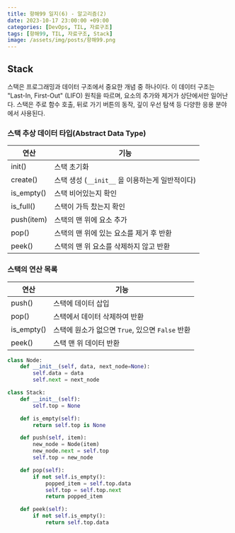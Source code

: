 ```yaml
---
title: 항해99 일지(6) - 알고리즘(2)
date: 2023-10-17 23:00:00 +09:00
categories: [DevOps, TIL, 자료구조]
tags: [항해99, TIL, 자료구조, Stack]
image: /assets/img/posts/항해99.png
---
```


## Stack
스택은 프로그래밍과 데이터 구조에서 중요한 개념 중 하나이다. 이 데이터 구조는 "Last-In, First-Out" (LIFO) 원칙을 따르며, 요소의 추가와 제거가 상단에서만 일어난다. 스택은 주로 함수 호출, 뒤로 가기 버튼의 동작, 깊이 우선 탐색 등 다양한 응용 분야에서 사용된다.

### 스택 추상 데이터 타입(Abstract Data Type) 
| 연산  | 기능  |
|---|---|
| init()  | 스택 초기화  |
| create()  | 스택 생성 (`__init__` 을 이용하는게 일반적이다)  |
| is_empty()  | 스택 비어있는지 확인  |
| is_full()  | 스택이 가득 찼는지 확인  |
| push(item)  | 스택의 맨 위에 요소 추가  |
| pop()  | 스택의 맨 위에 있는 요소를 제거 후 반환  |
| peek()  | 스택의 맨 위 요소를 삭제하지 않고 반환  |

### 스택의 연산 목록
| 연산  | 기능  |
|---|---|
| push()   | 스택에 데이터 삽입   |
| pop()  | 스택에서 데이터 삭제하여 반환  |
| is_empty()  | 스택에 원소가 없으면 `True`, 있으면 `False` 반환|
| peek()  | 스택 맨 위 데이터 반환  |


```python
class Node:
    def __init__(self, data, next_node=None):
        self.data = data
        self.next = next_node

class Stack:
    def __init__(self):
        self.top = None

    def is_empty(self):
        return self.top is None

    def push(self, item):
        new_node = Node(item)
        new_node.next = self.top
        self.top = new_node

    def pop(self):
        if not self.is_empty():
            popped_item = self.top.data
            self.top = self.top.next
            return popped_item

    def peek(self):
        if not self.is_empty():
            return self.top.data

```